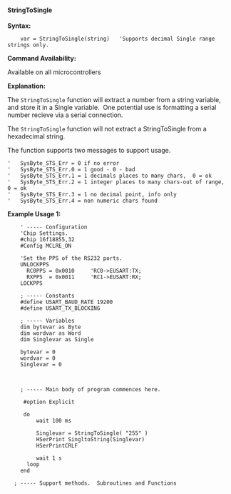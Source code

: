 <div class="section">

<div class="titlepage">

<div>

<div>

#### <span id="stringtosingle"></span>StringToSingle

</div>

</div>

</div>

<span class="strong">**Syntax:**</span>

``` screen
    var = StringToSingle(string)   'Supports decimal Single range strings only.
```

<span class="strong">**Command Availability:**</span>

Available on all microcontrollers

<span class="strong">**Explanation:**</span>

The `StringToSingle` function will extract a number from a string
variable, and store it in a Single variable.  One potential use is
formatting a serial number recieve via a serial connection.  
  
The `StringToSingle` function will not extract a StringToSingle from a
hexadecimal string.  
  

The function supports two messages to support usage.

``` literallayout
'   SysByte_STS_Err = 0 if no error
'   SysByte_STS_Err.0 = 1 good - 0 - bad
'   SysByte_STS_Err.1 = 1 decimals places to many chars,  0 = ok
'   SysByte_STS_Err.2 = 1 integer places to many chars-out of range,   0 = ok
'   SysByte_STS_Err.3 = 1 no decimal point, info only
'   SysByte_STS_Err.4 = non numeric chars found
```

<span class="strong">**Example Usage 1:**</span>

``` screen
    ' ----- Configuration
    'Chip Settings.
    #chip 16f18855,32
    #Config MCLRE_ON

    'Set the PPS of the RS232 ports.
    UNLOCKPPS
      RC0PPS = 0x0010     'RC0->EUSART:TX;
      RXPPS  = 0x0011     'RC1->EUSART:RX;
    LOCKPPS

    ; ----- Constants
    #define USART_BAUD_RATE 19200
    #define USART_TX_BLOCKING

    ; ----- Variables
    dim bytevar as Byte
    dim wordvar as Word
    dim Singlevar as Single

    bytevar = 0
    wordvar = 0
    Singlevar = 0



    ; ----- Main body of program commences here.

     #option Explicit

     do
         wait 100 ms

         Singlevar = StringToSingle( "255" )
         HSerPrint SingltoString(Singlevar)
         HSerPrintCRLF

         wait 1 s
      loop
    end

  ; ----- Support methods.  Subroutines and Functions
```

</div>
